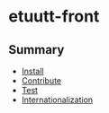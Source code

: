 # etuutt-front

## Summary

- [Install](./docs/install.md)
- [Contribute](./docs/contribute.md)
- [Test](./docs/test.md)
- [Internationalization](./docs/internationalization.md)
